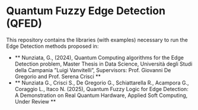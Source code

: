 # Quantum Fuzzy Edge Detection (QFED)

This repository contains the libraries (with examples) necessary to run the Edge Detection methods proposed in:

- ** Nunziata, G., (2024), Quantum Computing algorithms for the Edge Detection problem, Master Thesis in Data Science, Università degli Studi della Campania ”Luigi Vanvitelli”, Supervisors: Prof. Giovanni De Gregorio and Prof. Serena Crisci **
- ** Nunziata G., Crisci S., De Gregorio G., Schiattarella R., Acampora G., Coraggio L., Itaco N. (2025), Quantum Fuzzy Logic for Edge Detection: A Demonstration on Real Quantum Hardware, Applied Soft Computing, Under Review **

